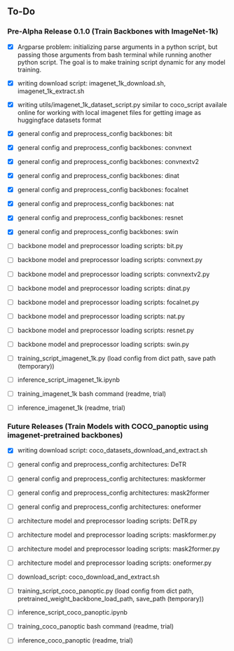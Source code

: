 ## To-Do

### Pre-Alpha Release 0.1.0 (Train Backbones with ImageNet-1k)

- [x] Argparse problem: initializing parse arguments in a python script, but passing those arguments from bash terminal while running another python script. The goal is to make training script dynamic for any model training.
- [x] writing download script: imagenet_1k_download.sh, imagenet_1k_extract.sh
- [x] writing utils/imagenet_1k_dataset_script.py similar to coco_script availale online for working with local imagenet files for getting image as huggingface datasets format
- [x] general config and preprocess_config backbones: bit
- [x] general config and preprocess_config backbones: convnext
- [x] general config and preprocess_config backbones: convnextv2
- [x] general config and preprocess_config backbones: dinat


- [x] general config and preprocess_config backbones: focalnet
- [x] general config and preprocess_config backbones: nat
- [x] general config and preprocess_config backbones: resnet
- [x] general config and preprocess_config backbones: swin


- [ ] backbone model and preprocessor loading scripts: bit.py 
- [ ] backbone model and preprocessor loading scripts: convnext.py
- [ ] backbone model and preprocessor loading scripts: convnextv2.py
- [ ] backbone model and preprocessor loading scripts: dinat.py
- [ ] backbone model and preprocessor loading scripts: focalnet.py
- [ ] backbone model and preprocessor loading scripts: nat.py 
- [ ] backbone model and preprocessor loading scripts: resnet.py 
- [ ] backbone model and preprocessor loading scripts: swin.py


- [ ] training_script_imagenet_1k.py (load config from dict path, save path (temporary))
- [ ] inference_script_imagenet_1k.ipynb
- [ ] training_imagenet_1k bash command (readme, trial)
- [ ] inference_imagenet_1k (readme, trial)


### Future Releases (Train Models with COCO_panoptic using imagenet-pretrained backbones)

- [x] writing download script: coco_datasets_download_and_extract.sh
- [ ] general config and preprocess_config architectures: DeTR
- [ ] general config and preprocess_config architectures: maskformer
- [ ] general config and preprocess_config architectures: mask2former
- [ ] general config and preprocess_config architectures: oneformer
- [ ] architecture model and preprocessor loading scripts: DeTR.py
- [ ] architecture model and preprocessor loading scripts: maskformer.py
- [ ] architecture model and preprocessor loading scripts: mask2former.py
- [ ] architecture model and preprocessor loading scripts: oneformer.py
- [ ] download_script: coco_download_and_extract.sh
- [ ] training_script_coco_panoptic.py (load config from dict path, pretrained_weight_backbone_load_path, save_path (temporary))
- [ ] inference_script_coco_panoptic.ipynb
- [ ] training_coco_panoptic bash command (readme, trial)
- [ ] inference_coco_panoptic (readme, trial)

